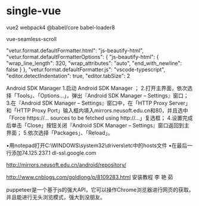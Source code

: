 # single-vue
vue2 webpack4  @babel/core babel-loader8

vue-seamless-scroll


"vetur.format.defaultFormatter.html": "js-beautify-html",
    "vetur.format.defaultFormatterOptions": {
        "js-beautify-html": {
            "wrap_line_length": 320,
            "wrap_attributes": "auto",
            "end_with_newline": false
        }
    },
    "vetur.format.defaultFormatter.js": "vscode-typescript",
    "editor.detectIndentation": true,
    "editor.tabSize": 2
    
    
Android SDK Manager
1.启动 Android SDK Manager ；
2.打开主界面，依次选择「Tools」、「Options…」，弹出『Android SDK Manager – Settings』窗口；
3.在『Android SDK Manager – Settings』窗口中，在「HTTP Proxy Server」和「HTTP Proxy Port」输入框内填入mirrors.neusoft.edu.cn和80，并且选中「Force https://… sources to be fetched using http://…」复选框；
4.设置完成后单击「Close」按钮关闭『Android SDK Manager – Settings』窗口返回到主界面；
5.依次选择「Packages」、「Reload」。

•用notepad打开C:\WINDOWS\system32\drivers\etc中的hosts文件
•在最后一行添加74.125.237.1 dl-ssl.google.com

http://mirrors.neusoft.edu.cn/android/repository/


http://www.cnblogs.com/goldlong/p/8109283.html 安装教程 李 艳 茹

puppeteer是一个基于js的强大API，它可以操作Chrome浏览器进行网页的获取，并且能进行无头浏览模式，强大到没朋友。
